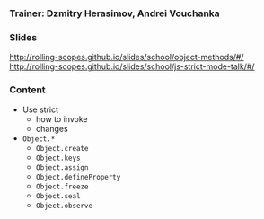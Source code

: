 ### Trainer: Dzmitry Herasimov, Andrei Vouchanka

### Slides
http://rolling-scopes.github.io/slides/school/object-methods/#/
http://rolling-scopes.github.io/slides/school/js-strict-mode-talk/#/

### Content
* Use strict
  * how to invoke
  * changes
* `Object.*`
  * `Object.create`
  * `Object.keys`
  * `Object.assign`
  * `Object.defineProperty`
  * `Object.freeze`
  * `Object.seal`
  * `Object.observe`
